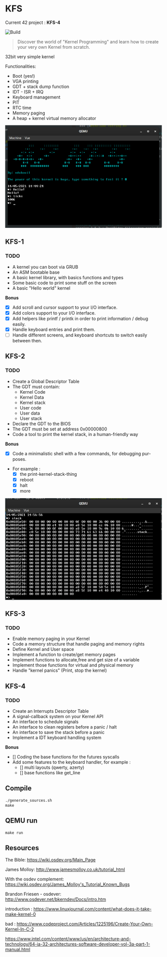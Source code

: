 # KFS

Current 42 project : **KFS-4**

![Build](https://github.com/nirae/KFS/workflows/build/badge.svg)

>  Discover the world of "Kernel Programming" and learn how to create your very own Kernel from scratch.

32bit very simple kernel

Functionalities:

- Boot (yes!)
- VGA printing
- GDT + stack dump function
- IDT - ISR + IRQ
- Keyboard management
- PIT
- RTC time
- Memory paging
- A heap + kernel virtual memory allocator

![screen](images/screen-kfs-2.png)

## KFS-1

### TODO

- A kernel you can boot via GRUB
- An ASM bootable base
- A basic kernel library, with basics functions and types
- Some basic code to print some stuff on the screen
- A basic "Hello world" kernel

**Bonus**

- [x] Add scroll and cursor support to your I/O interface.
- [x] Add colors support to your I/O interface.
- [x] Add helpers like printf / printk in order to print information / debug easily.
- [x] Handle keyboard entries and print them.
- [ ] Handle different screens, and keyboard shortcuts to switch easily between then.

## KFS-2

### TODO

- Create a Global Descriptor Table
- The GDT must contain:
    - Kernel Code
    - Kernel Data
    - Kernel stack
    - User code
    - User data
    - User stack
- Declare the GDT to the BIOS
- The GDT must be set at address 0x00000800
- Code a tool to print the kernel stack, in a human-friendly way


**Bonus**

- [x] Code a minimalistic shell with a few commands, for debugging pur-poses.
- For example :
    - [x] the print-kernel-stack-thing
    - [x] reboot
    - [x] halt
    - [x] more

![screen](images/screen-kfs-2-2.png)

## KFS-3

### TODO

- Enable memory paging in your Kernel
- Code a memory structure that handle paging and memory rights
- Define Kernel and User space
- Implement a function to create/get memory pages
- Implement functions to allocate,free and get size of a variable
- Implement those functions for virtual and physical memory
- Handle "kernel panics" (Print, stop the kernel)

## KFS-4

### TODO

- Create an Interrupts Descriptor Table
- A signal-callback system on your Kernel API
- An interface to schedule signals
- An interface to clean registers before a panic / halt
- An interface to save the stack before a panic
- Implement a IDT keyboard handling system


**Bonus**

- [] Coding the base functions for the futures syscalls
- Add some features to the keyboard handler, for example :
    - [] multi layouts (qwerty, azerty)
    - [] base functions like get_line

## Compile

```
./generate_sources.sh
make
```

## QEMU run

```
make run
```

## Resources

The Bible: https://wiki.osdev.org/Main_Page

James Molloy: http://www.jamesmolloy.co.uk/tutorial_html

With the osdev complement: https://wiki.osdev.org/James_Molloy's_Tutorial_Known_Bugs

Brandon Friesen - osdever: http://www.osdever.net/bkerndev/Docs/intro.htm

introduction : https://www.linuxjournal.com/content/what-does-it-take-make-kernel-0

bad : https://www.codeproject.com/Articles/1225196/Create-Your-Own-Kernel-In-C-2

https://www.intel.com/content/www/us/en/architecture-and-technology/64-ia-32-architectures-software-developer-vol-3a-part-1-manual.html
